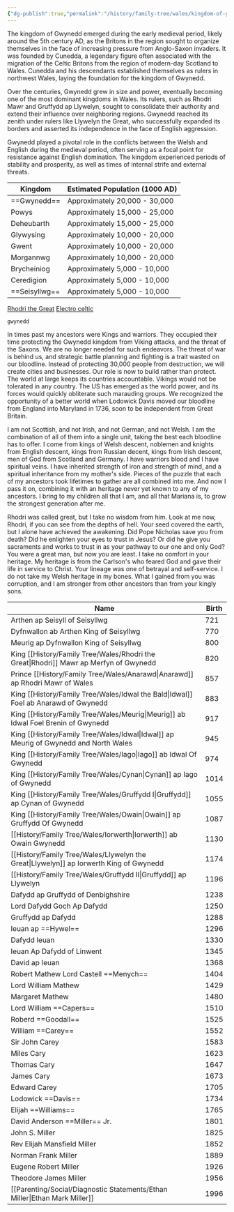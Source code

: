 ```yaml
---
{"dg-publish":true,"permalink":"/history/family-tree/wales/kingdom-of-gwynedd/"}
---
```



The kingdom of Gwynedd emerged during the early medieval period, likely around the 5th century AD, as the Britons in the region sought to organize themselves in the face of increasing pressure from Anglo-Saxon invaders. It was founded by Cunedda, a legendary figure often associated with the migration of the Celtic Britons from the region of modern-day Scotland to Wales. Cunedda and his descendants established themselves as rulers in northwest Wales, laying the foundation for the kingdom of Gwynedd.

Over the centuries, Gwynedd grew in size and power, eventually becoming one of the most dominant kingdoms in Wales. Its rulers, such as Rhodri Mawr and Gruffydd ap Llywelyn, sought to consolidate their authority and extend their influence over neighboring regions. Gwynedd reached its zenith under rulers like Llywelyn the Great, who successfully expanded its borders and asserted its independence in the face of English aggression.

Gwynedd played a pivotal role in the conflicts between the Welsh and English during the medieval period, often serving as a focal point for resistance against English domination. The kingdom experienced periods of stability and prosperity, as well as times of internal strife and external threats.

| Kingdom       | Estimated Population (1000 AD) |
| ------------- | ------------------------------ |
| ==Gwynedd==   | Approximately 20,000 - 30,000  |
| Powys         | Approximately 15,000 - 25,000  |
| Deheubarth    | Approximately 15,000 - 25,000  |
| Glywysing     | Approximately 10,000 - 20,000  |
| Gwent         | Approximately 10,000 - 20,000  |
| Morgannwg     | Approximately 10,000 - 20,000  |
| Brycheiniog   | Approximately 5,000 - 10,000   |
| Ceredigion    | Approximately 5,000 - 10,000   |
| ==Seisyllwg== | Approximately 5,000 - 10,000   |

[Rhodri the Great](https://www.youtube.com/watch?v=EUq2HSRHc7Y&list=PLZYOa9yXwqvqOQ8JnF45O0bwMphsabuxy)
[Electro celtic](https://www.youtube.com/watch?v=uwOGNBoMdSU&list=PLUHBpLgBFeFGWhTQu3UePpw3gQFrkBrUm)


```timeline
gwynedd
```

In times past my ancestors were Kings and warriors. They occupied their time protecting the Gwynedd kingdom from Viking attacks, and the threat of the Saxons. We are no longer needed for such endeavors. The threat of war is behind us, and strategic battle planning and fighting is a trait wasted on our bloodline. Instead of protecting 30,000 people from destruction, we will create cities and businesses. Our role is now to build rather than protect. The world at large keeps its countries accountable. Vikings would not be tolerated in any country. The US has emerged as the world power, and its forces would quickly obliterate such marauding groups. We recognized the opportunity of a better world when Lodowick Davis moved our bloodline from England into Maryland in 1736, soon to be independent from Great Britain.

I am not Scottish, and not Irish, and not German, and not Welsh. I am the combination of all of them into a single unit, taking the best each bloodline has to offer. I come from kings of Welsh descent, noblemen and knights from English descent, kings from Russian decent, kings from Irish descent, men of God from Scotland and Germany. I have warriors blood and I have spiritual veins. I have inherited strength of iron and strength of mind, and a spiritual inheritance from my mother's side. Pieces of the puzzle that each of my ancestors took lifetimes to gather are all combined into me. And now I pass it on, combining it with an heritage never yet known to any of my ancestors. I bring to my children all that I am, and all that Mariana is, to grow the strongest generation after me.

Rhodri was called great, but I take no wisdom from him. Look at me now, Rhodri, if you can see from the depths of hell. Your seed covered the earth, but I alone have achieved the awakening. Did Pope Nicholas save you from death? Did he enlighten your eyes to trust in Jesus? Or did he give you sacraments and works to trust in as your pathway to our one and only God? You were a great man, but now you are least. I take no comfort in your heritage. My heritage is from the Carlson's who feared God and gave their life in service to Christ. Your lineage was one of betrayal and self-service. I do not take my Welsh heritage in my bones. What I gained from you was corruption, and I am stronger from other ancestors than from your kingly sons.

| Name                                                         | Birth |
| ------------------------------------------------------------ | ----- |
| Arthen ap Seisyll of Seisyllwg                               | 721   |
| Dyfnwallon ab Arthen King of Seisyllwg                       | 770   |
| Meurig ap Dyfnwallon King of Seisyllwg                       | 800   |
| King [[History/Family Tree/Wales/Rhodri the Great\|Rhodri]] Mawr ap Merfyn of Gwynedd  | 820   |
| Prince [[History/Family Tree/Wales/Anarawd\|Anarawd]] ap Rhodri Mawr of Wales                   | 857   |
| King [[History/Family Tree/Wales/Idwal the Bald\|Idwal]] Foel ab Anarawd of Gwynedd    | 883   |
| King [[History/Family Tree/Wales/Meurig\|Meurig]] ab Idwal Foel Brenin of Gwynedd              | 917   |
| King [[History/Family Tree/Wales/Idwal\|Idwal]] ap Meurig of Gwynedd and North Wales          | 945   |
| King [[History/Family Tree/Wales/Iago\|Iago]] ab Idwal Of Gwynedd                            | 974   |
| King [[History/Family Tree/Wales/Cynan\|Cynan]] ap Iago of Gwynedd                            | 1014  |
| King [[History/Family Tree/Wales/Gruffydd I\|Gruffydd]] ap Cynan of Gwynedd            | 1055  |
| King [[History/Family Tree/Wales/Owain\|Owain]] ap Gruffydd Of Gwynedd                        | 1087  |
| [[History/Family Tree/Wales/Iorwerth\|Iorwerth]] ab Owain Gwynedd                                | 1130  |
| [[History/Family Tree/Wales/Llywelyn the Great\|Llywelyn]] ap Iorwerth King of Gwynedd | 1174  |
| [[History/Family Tree/Wales/Gruffydd II\|Gruffydd]] ap Llywelyn                        | 1196  |
| Dafydd ap Gruffydd of Denbighshire                           | 1238  |
| Lord Dafydd Goch Ap Dafydd                                   | 1250  |
| Gruffydd ap Dafydd                                           | 1288  |
| Ieuan ap ==Hywel==                                           | 1296  |
| Dafydd Ieuan                                                 | 1330  |
| Ieuan Ap Dafydd of Linwent                                   | 1345  |
| David ap Ieuan                                               | 1368  |
| Robert Mathew Lord Castell ==Menych==                        | 1404  |
| Lord William Mathew                                          | 1429  |
| Margaret Mathew                                              | 1480  |
| Lord William ==Capers==                                      | 1510  |
| Roberd ==Goodall==                                           | 1525  |
| William ==Carey==                                            | 1552  |
| Sir John Carey                                               | 1583  |
| Miles Cary                                                   | 1623  |
| Thomas Cary                                                  | 1647  |
| James Cary                                                   | 1673  |
| Edward Carey                                                 | 1705  |
| Lodowick ==Davis==                                           | 1734  |
| Elijah ==Williams==                                          | 1765  |
| David Anderson ==Miller== Jr.                                | 1801  |
| John S. Miller                                               | 1825  |
| Rev Elijah Mansfield Miller                                  | 1852  |
| Norman Frank Miller                                          | 1889  |
| Eugene Robert Miller                                         | 1926  |
| Theodore James Miller                                        | 1956  |
| [[Parenting/Social/Diagnostic Statements/Ethan Miller\|Ethan Mark Miller]]                          | 1996  |
